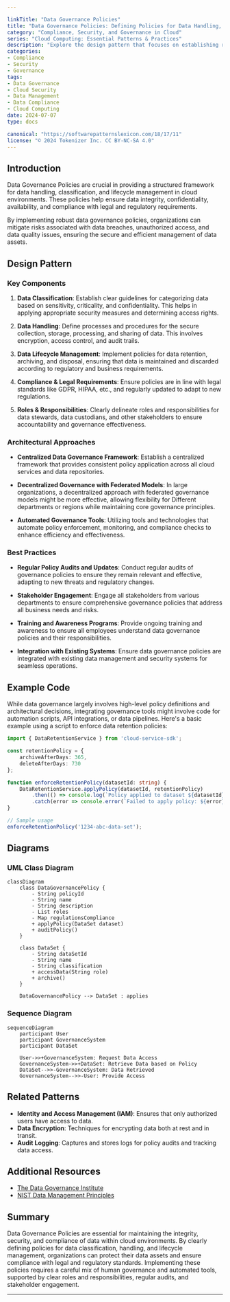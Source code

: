 ```yaml
---

linkTitle: "Data Governance Policies"
title: "Data Governance Policies: Defining Policies for Data Handling, Classification, and Lifecycle Management"
category: "Compliance, Security, and Governance in Cloud"
series: "Cloud Computing: Essential Patterns & Practices"
description: "Explore the design pattern that focuses on establishing robust data governance policies to ensure data handling, classification, and lifecycle management in cloud environments are compliant, secure, and effective."
categories:
- Compliance
- Security
- Governance
tags:
- Data Governance
- Cloud Security
- Data Management
- Data Compliance
- Cloud Computing
date: 2024-07-07
type: docs

canonical: "https://softwarepatternslexicon.com/18/17/11"
license: "© 2024 Tokenizer Inc. CC BY-NC-SA 4.0"
---
```


## Introduction

Data Governance Policies are crucial in providing a structured framework for data handling, classification, and lifecycle management in cloud environments. These policies help ensure data integrity, confidentiality, availability, and compliance with legal and regulatory requirements. 

By implementing robust data governance policies, organizations can mitigate risks associated with data breaches, unauthorized access, and data quality issues, ensuring the secure and efficient management of data assets.

## Design Pattern

### Key Components

1. **Data Classification**: Establish clear guidelines for categorizing data based on sensitivity, criticality, and confidentiality. This helps in applying appropriate security measures and determining access rights.

2. **Data Handling**: Define processes and procedures for the secure collection, storage, processing, and sharing of data. This involves encryption, access control, and audit trails.

3. **Data Lifecycle Management**: Implement policies for data retention, archiving, and disposal, ensuring that data is maintained and discarded according to regulatory and business requirements.

4. **Compliance & Legal Requirements**: Ensure policies are in line with legal standards like GDPR, HIPAA, etc., and regularly updated to adapt to new regulations.

5. **Roles & Responsibilities**: Clearly delineate roles and responsibilities for data stewards, data custodians, and other stakeholders to ensure accountability and governance effectiveness.

### Architectural Approaches

- **Centralized Data Governance Framework**: Establish a centralized framework that provides consistent policy application across all cloud services and data repositories.
  
- **Decentralized Governance with Federated Models**: In large organizations, a decentralized approach with federated governance models might be more effective, allowing flexibility for Different departments or regions while maintaining core governance principles.

- **Automated Governance Tools**: Utilizing tools and technologies that automate policy enforcement, monitoring, and compliance checks to enhance efficiency and effectiveness.

### Best Practices

- **Regular Policy Audits and Updates**: Conduct regular audits of governance policies to ensure they remain relevant and effective, adapting to new threats and regulatory changes.

- **Stakeholder Engagement**: Engage all stakeholders from various departments to ensure comprehensive governance policies that address all business needs and risks.

- **Training and Awareness Programs**: Provide ongoing training and awareness to ensure all employees understand data governance policies and their responsibilities.

- **Integration with Existing Systems**: Ensure data governance policies are integrated with existing data management and security systems for seamless operations.

## Example Code

While data governance largely involves high-level policy definitions and architectural decisions, integrating governance tools might involve code for automation scripts, API integrations, or data pipelines. Here's a basic example using a script to enforce data retention policies:

```typescript
import { DataRetentionService } from 'cloud-service-sdk';

const retentionPolicy = {
    archiveAfterDays: 365,
    deleteAfterDays: 730
};

function enforceRetentionPolicy(datasetId: string) {
    DataRetentionService.applyPolicy(datasetId, retentionPolicy)
        .then(() => console.log(`Policy applied to dataset ${datasetId}`))
        .catch(error => console.error(`Failed to apply policy: ${error}`));
}

// Sample usage
enforceRetentionPolicy('1234-abc-data-set');
```

## Diagrams

### UML Class Diagram

```mermaid
classDiagram
    class DataGovernancePolicy {
        - String policyId
        - String name
        - String description
        - List roles
        - Map regulationsCompliance
        + applyPolicy(DataSet dataset)
        + auditPolicy()
    }

    class DataSet {
        - String dataSetId
        - String name
        - String classification
        + accessData(String role)
        + archive()
    }

    DataGovernancePolicy --> DataSet : applies
```

### Sequence Diagram

```mermaid
sequenceDiagram
    participant User
    participant GovernanceSystem
    participant DataSet

    User->>+GovernanceSystem: Request Data Access
    GovernanceSystem->>+DataSet: Retrieve Data based on Policy
    DataSet-->>-GovernanceSystem: Data Retrieved
    GovernanceSystem-->>-User: Provide Access
```

## Related Patterns

- **Identity and Access Management (IAM)**: Ensures that only authorized users have access to data.
- **Data Encryption**: Techniques for encrypting data both at rest and in transit.
- **Audit Logging**: Captures and stores logs for policy audits and tracking data access.

## Additional Resources

- [The Data Governance Institute](https://datagovernance.com/)
- [NIST Data Management Principles](https://www.nist.gov)

## Summary

Data Governance Policies are essential for maintaining the integrity, security, and compliance of data within cloud environments. By clearly defining policies for data classification, handling, and lifecycle management, organizations can protect their data assets and ensure compliance with legal and regulatory standards. Implementing these policies requires a careful mix of human governance and automated tools, supported by clear roles and responsibilities, regular audits, and stakeholder engagement.

---

